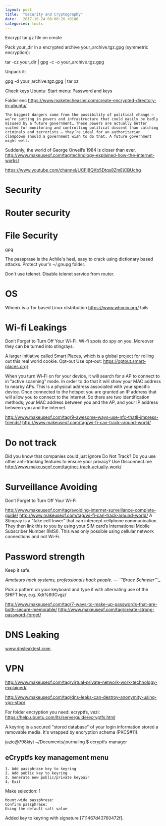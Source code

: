 ```yaml
---
layout: post
title:  "Security and Cryptography"
date:   2017-10-24 08:08:26 +0100
categories: tools
---
```

Encrypt tar.gz file on create

Pack your_dir in a encrypted archive your_archive.tgz.gpg (symmetric encryption):

tar -cz your_dir | gpg -c -o your_archive.tgz.gpg

Unpack it:

gpg -d your_archive.tgz.gpg | tar xz

Check keys
Ubuntu: Start menu: Password and keys


Folder enc
https://www.maketecheasier.com/create-encrypted-directory-in-ubuntu/


    The biggest dangers come from the possibility of political change — we’re putting in powers and infrastructure that could easily be badly misused by a future government… These powers are actually better suited for monitoring and controlling political dissent than catching criminals and terrorists — they’re ideal for an authoritarian clampdown should a government wish to do that. A future government might well.

Suddenly, the world of George Orwell’s 1984 is closer than ever.
http://www.makeuseof.com/tag/technology-explained-how-the-internet-works/

https://www.youtube.com/channel/UCFj8QXb5Dtqs8ZmEjCBUchg

# Security

# Router security

# File Security

gpg

The passprase is the Achile's heel, easy to crack using dictionary based attacks. Protect your's ~/.gnupg folder.

Don't use telenet. Disable telenet service from router.

# OS
Whonix is a Tor based Linux distribution
https://www.whonix.org/
tails


# Wi-fi Leakings

Don’t Forget to Turn Off Your Wi-Fi. Wi-fi spots do spy on you. Moreover they can be turned into stingrays.

 A larger initiative called Smart Places, which is a global project for rolling out this real world cookie.
 Opt-out
Use opt-out: https://optout.smart-places.org/

When you turn Wi-Fi on for your device, it will search for a AP to connect to in “active scanning” mode. In order to do that it will show your MAC address to nearby APs. This is a physical address associated with your specific device. Once connected to the hotspot you are granted an IP address that will allow you to connect to the internet. So there are two identification methods; your MAC address between you and the AP, and your IP address between you and the internet.

http://www.makeuseof.com/tag/9-awesome-ways-use-nfc-thatll-impress-friends/
http://www.makeuseof.com/tag/wi-fi-can-track-around-world/

# Do not track
Did you know that companies could just ignore Do Not Track? Do you use other anti-tracking features to ensure your privacy? Use Disconnect.me
http://www.makeuseof.com/tag/not-track-actually-work/


# Surveillance Avoiding

Don’t Forget to Turn Off Your Wi-Fi

http://www.makeuseof.com/tag/avoiding-internet-surveillance-complete-guide/
http://www.makeuseof.com/tag/wi-fi-can-track-around-world/
A Stingray is a “fake cell tower” that can intercept cellphone communication. They then link this to you by using your SIM card’s International Mobile Subscriber Number (IMSI). This was only possible using cellular network connections and not Wi-Fi.

# Password strength

Keep it safe.

_Amateurs hack systems, professionals hack people. — ‘’’Bruce Schneier’’’__ 



Pick a pattern on your keyboard and type it with alternating use of the SHIFT key, e.g. Xdr%6tfCvgz/

http://www.makeuseof.com/tag/7-ways-to-make-up-passwords-that-are-both-secure-memorable/
http://www.makeuseof.com/tag/create-strong-password-forget/


# DNS Leaking
www.dnsleaktest.com.

# VPN
http://www.makeuseof.com/tag/virtual-private-network-work-technology-explained/

http://www.makeuseof.com/tag/dns-leaks-can-destroy-anonymity-using-vpn-stop/


For folder encryption you need: ecryptfs, vezi: https://help.ubuntu.com/lts/serverguide/ecryptfs.html

A keyring is a secured "stored database" of your login information stored a removable media. It's wrapped by encryption schema (PKCS#11).


jazio@798kiyt ~/Documents/journaling $ ecryptfs-manager

eCryptfs key management menu
-------------------------------
	1. Add passphrase key to keyring
	2. Add public key to keyring
	3. Generate new public/private keypair
	4. Exit

Make selection: 1

	Mount-wide passphrase: 
	Confirm passphrase: 
	Using the default salt value

Added key to keyring with signature [711467d43760472f].

